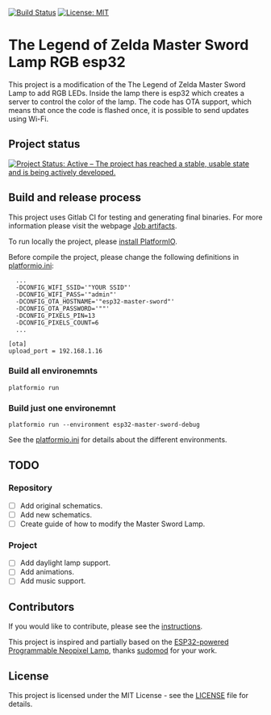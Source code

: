 
[![Build Status](https://gitlab.com/ever3001/the-legend-of-zelda-master-sword-lamp-esp32/badges/develop/pipeline.svg)](https://gitlab.com/ever3001/the-legend-of-zelda-master-sword-lamp-esp32)
[![License: MIT](https://img.shields.io/badge/License-MIT-yellow.svg)](https://opensource.org/licenses/MIT)

# The Legend of Zelda Master Sword Lamp RGB esp32

<!-- TODO: Add schematics of the project -->

This project is a modification of the The Legend of Zelda Master Sword Lamp to add RGB LEDs. Inside the lamp there is esp32 which creates a server to control the color of the lamp. The code has OTA support, which means that once the code is flashed once, it is possible to send updates using Wi-Fi.

## Project status
[![Project Status: Active – The project has reached a stable, usable state and is being actively developed.](https://www.repostatus.org/badges/latest/active.svg)](https://www.repostatus.org/#active)

## Build and release process

This project uses Gitlab CI for testing and generating final binaries. For more information please visit the webpage [Job artifacts](https://docs.gitlab.com/ee/ci/pipelines/job_artifacts.html).

To run locally the project, please [install PlatformIO](https://platformio.org/install).

Before compile the project, please change the following definitions in [platformio.ini](./platformio.ini):

```
  ...
  -DCONFIG_WIFI_SSID='"YOUR SSID"'
  -DCONFIG_WIFI_PASS='"admin"'
  -DCONFIG_OTA_HOSTNAME='"esp32-master-sword"'
  -DCONFIG_OTA_PASSWORD='""'
  -DCONFIG_PIXELS_PIN=13
  -DCONFIG_PIXELS_COUNT=6
  ...

[ota]
upload_port = 192.168.1.16
```

### Build all environemnts

```Shell
platformio run
```

### Build just one environemnt

```Shell
platformio run --environment esp32-master-sword-debug
```

See the [platformio.ini](./platformio.ini) for details about the different environments.

## TODO

### Repository

- [ ] Add original schematics.
- [ ] Add new schematics.
- [ ] Create guide of how to modify the Master Sword Lamp.

### Project

- [ ] Add daylight lamp support.
- [ ] Add animations.
- [ ] Add music support.
## Contributors

If you would like to contribute, please see the [instructions](./CONTRIBUTING.md).

This project is inspired and partially based on the [ESP32-powered Programmable Neopixel Lamp](https://sudomod.com/wifi-neopixels-esp32/), thanks [sudomod](https://sudomod.com/) for your work.

## License

This project is licensed under the MIT License - see the [LICENSE](./LICENSE) file for details.
